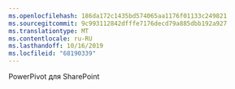 ```yaml
---
ms.openlocfilehash: 186da172c1435bd574065aa1176f01133c249821
ms.sourcegitcommit: 9c993112842dfffe7176decd79a885dbb192a927
ms.translationtype: MT
ms.contentlocale: ru-RU
ms.lasthandoff: 10/16/2019
ms.locfileid: "68190339"
---
```

PowerPivot для SharePoint

